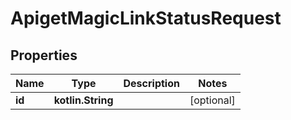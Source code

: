 
# ApigetMagicLinkStatusRequest

## Properties
Name | Type | Description | Notes
------------ | ------------- | ------------- | -------------
**id** | **kotlin.String** |  |  [optional]



